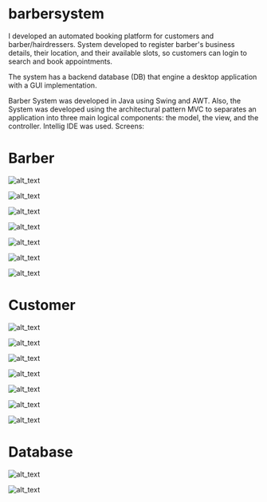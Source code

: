 # barbersystem
I developed an automated booking platform for customers and barber/hairdressers. System developed to register barber's business details, their location, and their available slots, so customers can login to search and book appointments.

The system has a backend database (DB) that engine a desktop application with a GUI implementation. 

Barber System was developed in Java using Swing and AWT. Also, the System was developed using the architectural pattern MVC to separates an application into three main logical components: the model, the view, and the controller. Intellig IDE was used.
Screens:

# Barber

![alt_text](https://github.com/Jorge36/barbersystem/blob/697ce7aa0b0060d48ee39ddd480243e7947c6fd5/imagesApplication/barber_registration.png)

![alt_text](https://github.com/Jorge36/barbersystem/blob/697ce7aa0b0060d48ee39ddd480243e7947c6fd5/imagesApplication/barber_logged_succ.png)

![alt_text](https://github.com/Jorge36/barbersystem/blob/697ce7aa0b0060d48ee39ddd480243e7947c6fd5/imagesApplication/barber_mainscreen.png)

![alt_text](https://github.com/Jorge36/barbersystem/blob/697ce7aa0b0060d48ee39ddd480243e7947c6fd5/imagesApplication/barber_slots_saved.png)

![alt_text](https://github.com/Jorge36/barbersystem/blob/697ce7aa0b0060d48ee39ddd480243e7947c6fd5/imagesApplication/list_apps_and_set_slot_no_avail.png)

![alt_text](https://github.com/Jorge36/barbersystem/blob/697ce7aa0b0060d48ee39ddd480243e7947c6fd5/imagesApplication/cancel_app.png)

![alt_text](https://github.com/Jorge36/barbersystem/blob/697ce7aa0b0060d48ee39ddd480243e7947c6fd5/imagesApplication/list_app_with_status.png)

# Customer

![alt_text](https://github.com/Jorge36/barbersystem/blob/697ce7aa0b0060d48ee39ddd480243e7947c6fd5/imagesApplication/customer_registration.png)

![alt_text](https://github.com/Jorge36/barbersystem/blob/697ce7aa0b0060d48ee39ddd480243e7947c6fd5/imagesApplication/customer_logged_succ.png)

![alt_text](https://github.com/Jorge36/barbersystem/blob/697ce7aa0b0060d48ee39ddd480243e7947c6fd5/imagesApplication/customer_mainscreen.png)

![alt_text](https://github.com/Jorge36/barbersystem/blob/697ce7aa0b0060d48ee39ddd480243e7947c6fd5/imagesApplication/search_barber_for_location.png)

![alt_text](https://github.com/Jorge36/barbersystem/blob/697ce7aa0b0060d48ee39ddd480243e7947c6fd5/imagesApplication/barber_must_be_selected_for_an_app.png)

![alt_text](https://github.com/Jorge36/barbersystem/blob/697ce7aa0b0060d48ee39ddd480243e7947c6fd5/imagesApplication/choose_date_for_app.png)

![alt_text](https://github.com/Jorge36/barbersystem/blob/697ce7aa0b0060d48ee39ddd480243e7947c6fd5/imagesApplication/write_complain.png)

# Database

![alt_text](https://github.com/Jorge36/barbersystem/blob/697ce7aa0b0060d48ee39ddd480243e7947c6fd5/imagesApplication/database_model.png)

![alt_text](https://github.com/Jorge36/barbersystem/blob/697ce7aa0b0060d48ee39ddd480243e7947c6fd5/imagesApplication/database_mysql.png)
